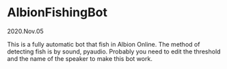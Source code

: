 # AlbionFishingBot
2020.Nov.05

This is a fully automatic bot that fish in Albion Online. The method of detecting fish is by sound, pyaudio. Probably you need to edit the threshold and the name of the speaker to make this bot work.
